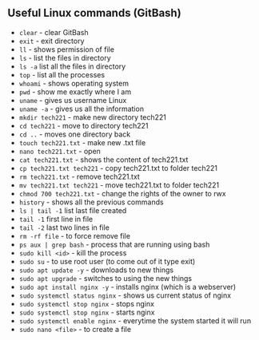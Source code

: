 Useful Linux commands (GitBash)
-

- `clear` - clear GitBash
- `exit` - exit directory
- `ll` - shows permission of file
- `ls` - list the files in directory
- `ls -a` list all the files in directory
- `top` - list all the processes
- `whoami` - shows operating system
- `pwd` - show me exactly where I am
- `uname` - gives us username Linux
- `uname -a` - gives us all the information
- `mkdir tech221` - make new directory tech221
- `cd tech221` - move to directory tech221
- `cd ..` - moves one directory back
- `touch tech221.txt` - make new .txt file
- `nano tech221.txt` - open
- `cat tech221.txt` - shows the content of tech221.txt
- `cp tech221.txt tech221` - copy tech221.txt to folder tech221
- `rm tech221.txt` - remove tech221.txt
- `mv tech221.txt tech221` - move tech221.txt to folder tech221
- `chmod 700 tech221.txt` - change the rights of the owner to rwx
- `history` - shows all the previous commands
- `ls | tail -1` list last file created
- `tail -1` first line in file
- `tail -2` last two lines in file
- `rm -rf file` - to force remove file
- `ps aux | grep bash` - process that are running using bash
- `sudo kill <id>` - kill the process
- `sudo su` - to use root user (to come out of it type exit)
- `sudo apt update -y` - downloads to new things
- `sudo apt upgrade` - switches to using the new things
- `sudo apt install nginx -y` - installs nginx (which is a webserver)
- `sudo systemctl status nginx` - shows us current status of nginx
- `sudo systemctl stop nginx` - stops nginx
- `sudo systemctl stop nginx` - starts nginx
- `sudo systemctl enable nginx` - everytime the system started it will run
- `sudo nano <file>` - to create a file